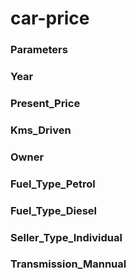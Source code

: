 # car-price
### Parameters
### Year
### Present_Price
### Kms_Driven
### Owner
### Fuel_Type_Petrol
### Fuel_Type_Diesel
### Seller_Type_Individual
### Transmission_Mannual
